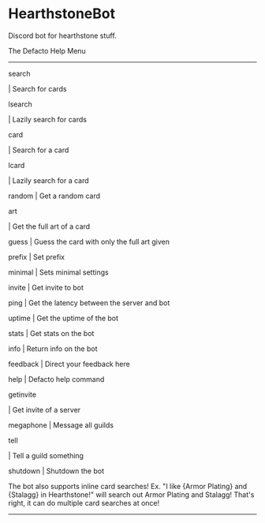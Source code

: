 # HearthstoneBot
Discord bot for hearthstone stuff.

The Defacto Help Menu

--------------------------------------------------

search <search>      | Search for cards

lsearch <search>     | Lazily search for cards

card <search>        | Search for a card

lcard <search>       | Lazily search for a card

random               | Get a random card

art <search>         | Get the full art of a card

guess                | Guess the card with only the full art given

prefix <prefix>      | Set prefix

minimal <setting>    | Sets minimal settings

invite               | Get invite to bot

ping                 | Get the latency between the server and bot

uptime               | Get the uptime of the bot

stats                | Get stats on the bot

info                 | Return info on the bot

feedback <feedback>  | Direct your feedback here

help                 | Defacto help command

getinvite <search>   | Get invite of a server

megaphone <message>  | Message all guilds

tell <search>        | Tell a guild something

shutdown             | Shutdown the bot

The bot also supports inline card searches! Ex. "I like {Armor Plating} and {Stalagg} in Hearthstone!" will search out Armor Plating and Stalagg! That's right, it can do multiple card searches at once!

--------------------------------------------------
